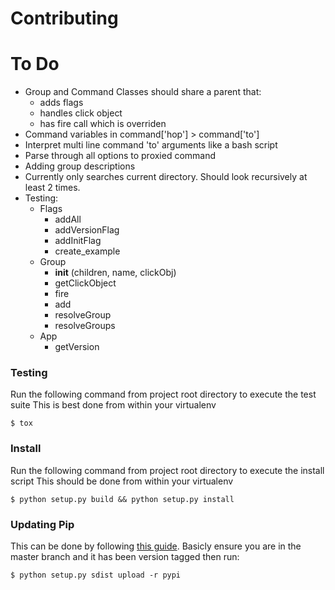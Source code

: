 # Contributing

# To Do
- Group and Command Classes should share a parent that:
    - adds flags
    - handles click object
    - has fire call which is overriden
- Command variables in command['hop'] > command['to']
- Interpret multi line command 'to' arguments like a bash script
- Parse through all options to proxied command
- Adding group descriptions
- Currently only searches current directory. Should  look recursively at least 2 times.
- Testing:
  - Flags
    - addAll
    - addVersionFlag
    - addInitFlag
    - create_example
  - Group
    - __init__ (children, name, clickObj)
    - getClickObject
    - fire
    - add
    - resolveGroup
    - resolveGroups
  - App
    - getVersion

### Testing
Run the following command from project root directory to execute the test suite
This is best done from within your virtualenv

    $ tox

### Install
Run the following command from project root directory to execute the install script
This should be done from within your virtualenv
  
    $ python setup.py build && python setup.py install

### Updating Pip
This can be done by following [this guide](http://peterdowns.com/posts/first-time-with-pypi.html). Basicly ensure you are in the master branch and it has been version tagged then run:
  
    $ python setup.py sdist upload -r pypi
